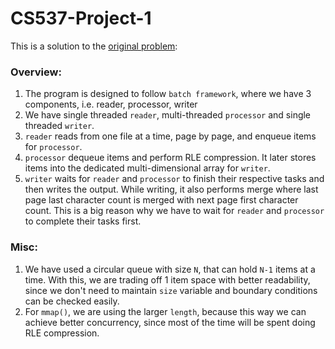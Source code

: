# CS537-Project-1


This is a solution to the [original problem](https://github.com/remzi-arpacidusseau/ostep-projects/tree/master/concurrency-pzip):

### Overview:
1. The program is designed to follow `batch framework`, where we have 3 components, i.e. reader, processor, writer
2. We have single threaded `reader`, multi-threaded `processor` and single threaded `writer`.
3. `reader` reads from one file at a time, page by page, and enqueue items for `processor`.
4. `processor` dequeue items and perform RLE compression. It later stores items into the dedicated multi-dimensional array for `writer`.
5. `writer` waits for `reader` and `processor` to finish their respective tasks and then writes the output. While writing, it also performs merge where last page last character count is merged with next page first character count. This is a big reason why we have to wait for `reader` and `processor` to complete their tasks first.

### Misc:
1. We have used a circular queue with size `N`, that can hold `N-1` items at a time. With this, we are trading off 1 item space with better readability, since we don't need to maintain `size` variable and boundary conditions can be checked easily.
2. For `mmap()`, we are using the larger `length`, because this way we can achieve better concurrency, since most of the time will be spent doing RLE compression.
